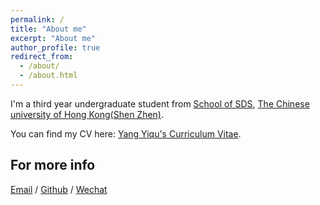 ```yaml
---
permalink: /
title: "About me"
excerpt: "About me"
author_profile: true
redirect_from: 
  - /about/
  - /about.html
---
```

I'm a third year undergraduate student from [School of SDS](https://sds.cuhk.edu.cn/), [The Chinese university of Hong Kong(Shen Zhen)](https://www.cuhk.edu.cn/zh-hans). 

You can find my CV here: [Yang Yiqu's Curriculum Vitae](../assets/Curriculum_Vitae.pdf).

For more info
------
[Email](mailto:121090711@link.cuhk.edu.cn) / [Github](https://github.com/YangYiqu) / [Wechat](../images/wechat.jpg) 
